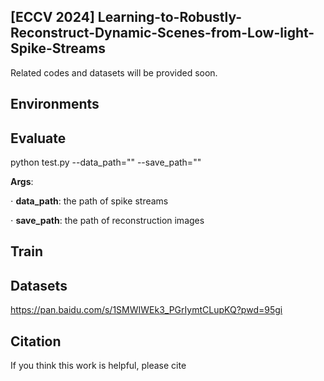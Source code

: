 ## [ECCV 2024] Learning-to-Robustly-Reconstruct-Dynamic-Scenes-from-Low-light-Spike-Streams

Related codes and datasets will be provided soon.

## Environments



## Evaluate
python test.py --data_path="" --save_path=""

**Args**:

$\cdot$ **data_path**: the path of spike streams

$\cdot$ **save_path**: the path of reconstruction images

## Train



## Datasets
https://pan.baidu.com/s/1SMWIWEk3_PGrIymtCLupKQ?pwd=95gi



## Citation

If you think this work is helpful, please cite


